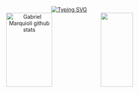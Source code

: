 <div align = "center">
<a href="https://git.io/typing-svg"><img src="https://readme-typing-svg.herokuapp.com?font=Fira+Code&pause=1000&center=true&vCenter=true&width=435&lines=Welcome!;My+name+is+Gabriel+Marquioli.;I'm+a+JAVA+student." alt="Typing SVG" /></a>
</div>
<div align="center">  
  <img width="49%" height="195px" src="https://github-readme-stats.vercel.app/api?username=Marquioli&show_icons=true&count_private=true&hide_border=true&title_color=ffffff&icon_color=01C231&text_color=f6f5f4&bg_color=0d1117" alt="Gabriel Marquioli github stats" /> 
  <img width="41%" height="195px" src="https://github-readme-stats.vercel.app/api/top-langs/?username=Marquioli&layout=compact&hide_border=true&title_color=ffffff&text_color=f6f5f4&bg_color=0d1117" />
